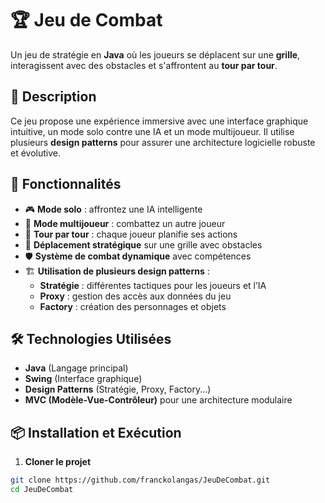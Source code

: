 # 🏆 Jeu de Combat

Un jeu de stratégie en **Java** où les joueurs se déplacent sur une **grille**, interagissent avec des obstacles et s'affrontent au **tour par tour**.

## 📜 Description

Ce jeu propose une expérience immersive avec une interface graphique intuitive, un mode solo contre une IA et un mode multijoueur. Il utilise plusieurs **design patterns** pour assurer une architecture logicielle robuste et évolutive.

## 🚀 Fonctionnalités

- 🎮 **Mode solo** : affrontez une IA intelligente  
- 👫 **Mode multijoueur** : combattez un autre joueur  
- 🔄 **Tour par tour** : chaque joueur planifie ses actions  
- 🎯 **Déplacement stratégique** sur une grille avec obstacles  
- 🛡️ **Système de combat dynamique** avec compétences  
- 🏗️ **Utilisation de plusieurs design patterns** :  
  - **Stratégie** : différentes tactiques pour les joueurs et l’IA  
  - **Proxy** : gestion des accès aux données du jeu  
  - **Factory** : création des personnages et objets  

## 🛠️ Technologies Utilisées

- **Java** (Langage principal)  
- **Swing** (Interface graphique)  
- **Design Patterns** (Stratégie, Proxy, Factory...)  
- **MVC (Modèle-Vue-Contrôleur)** pour une architecture modulaire  

## 📦 Installation et Exécution

1. **Cloner le projet**  
```sh
git clone https://github.com/franckolangas/JeuDeCombat.git
cd JeuDeCombat
